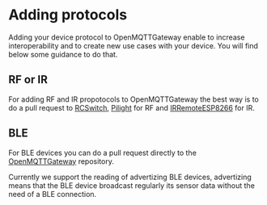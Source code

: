 # Adding protocols

Adding your device protocol to OpenMQTTGateway enable to increase interoperability and to create new use cases with your device. You will find below some guidance to do that. 

## RF or IR
For adding RF and IR propotocols to OpenMQTTGateway the best way is to do a pull request to [RCSwitch](https://github.com/1technophile/rc-switch), [Pilight](https://github.com/pilight/pilight) for RF and [IRRemoteESP8266](https://github.com/crankyoldgit/IRremoteESP8266) for IR.

## BLE
For BLE devices you can do a pull request directly to the [OpenMQTTGateway](https://github.com/1technophile/OpenMQTTGateway) repository.

Currently we support the reading of advertizing BLE devices, advertizing means that the BLE device broadcast regularly its sensor data without the need of a BLE connection.

